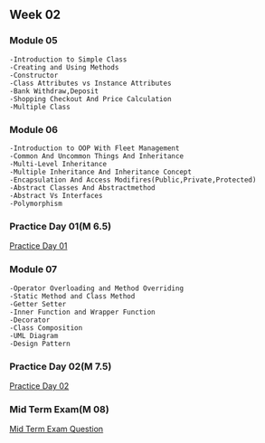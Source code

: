## Week 02

### Module 05
```
-Introduction to Simple Class
-Creating and Using Methods
-Constructor 
-Class Attributes vs Instance Attributes
-Bank Withdraw,Deposit
-Shopping Checkout And Price Calculation
-Multiple Class
```

### Module 06
```
-Introduction to OOP With Fleet Management
-Common And Uncommon Things And Inheritance
-Multi-Level Inheritance
-Multiple Inheritance And Inheritance Concept
-Encapsulation And Access Modifires(Public,Private,Protected)
-Abstract Classes And Abstractmethod
-Abstract Vs Interfaces
-Polymorphism
```

### Practice Day 01(M 6.5)
[Practice Day 01](https://docs.google.com/document/d/1oz0kZt1_XdofqfxH0qeiNYTkpUmvLyma0Pdf4CeMkig/edit)


### Module 07
```
-Operator Overloading and Method Overriding
-Static Method and Class Method
-Getter Setter
-Inner Function and Wrapper Function
-Decorator
-Class Composition
-UML Diagram
-Design Pattern
```

### Practice Day 02(M 7.5)
[Practice Day 02](https://docs.google.com/document/d/1DxHEw2Ij6FTqMijlkn4NH6U1BdxeesyLWOjINiKFtR0/edit)


### Mid Term Exam(M 08)
[Mid Term Exam Question](https://docs.google.com/document/d/1FlOF7YuItYP-Of7VdMxipuoZf5BcOUsp6OxswM1yvds/edit)